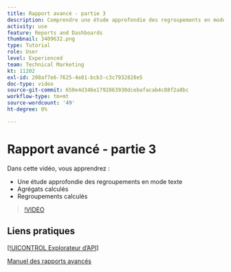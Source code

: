 ```yaml
---
title: Rapport avancé - partie 3
description: Comprendre une étude approfondie des regroupements en mode texte, des agrégats calculés et des regroupements calculés.
activity: use
feature: Reports and Dashboards
thumbnail: 3409632.png
type: Tutorial
role: User
level: Experienced
team: Technical Marketing
kt: 11202
exl-id: 208af7e6-7625-4e81-bcb3-c3c7932828e5
doc-type: video
source-git-commit: 650e4d346e1792863930dcebafacab4c88f2a8bc
workflow-type: tm+mt
source-wordcount: '49'
ht-degree: 0%

---
```


# Rapport avancé - partie 3

Dans cette vidéo, vous apprendrez :

* Une étude approfondie des regroupements en mode texte
* Agrégats calculés
* Regroupements calculés

>[!VIDEO](https://video.tv.adobe.com/v/3409635/?quality=12&learn=on)

## Liens pratiques

[[!UICONTROL Explorateur d’API]](https://developer.adobe.com/workfront/api-explorer/)

[Manuel des rapports avancés](/help/assets/advanced-reporting-manual.pdf)
